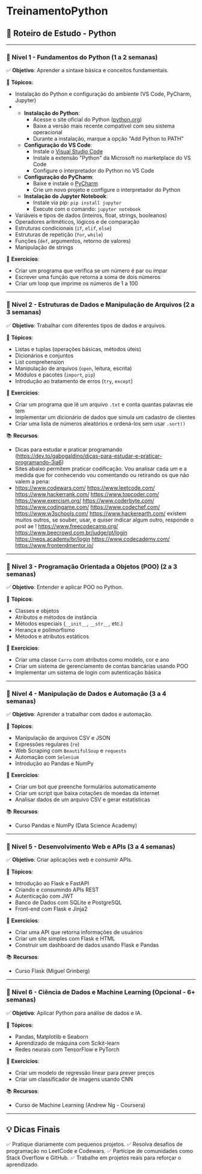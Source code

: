 # TreinamentoPython
## 📌 Roteiro de Estudo - Python

---

### 🔹 Nível 1 - Fundamentos do Python (1 a 2 semanas)

✅ **Objetivo**: Aprender a sintaxe básica e conceitos fundamentais.

🔹 **Tópicos**:
- Instalação do Python e configuração do ambiente (VS Code, PyCharm, Jupyter)
- - **Instalação do Python**:
    - Acesse o site oficial do Python ([python.org](https://www.python.org/))
    - Baixe a versão mais recente compatível com seu sistema operacional
    - Durante a instalação, marque a opção "Add Python to PATH"
  - **Configuração do VS Code**:
    - Instale o [Visual Studio Code](https://code.visualstudio.com/)
    - Instale a extensão "Python" da Microsoft no marketplace do VS Code
    - Configure o interpretador do Python no VS Code
  - **Configuração do PyCharm**:
    - Baixe e instale o [PyCharm](https://www.jetbrains.com/pycharm/)
    - Crie um novo projeto e configure o interpretador do Python
  - **Instalação do Jupyter Notebook**:
    - Instale via pip: `pip install jupyter`  
    - Execute com o comando: `jupyter notebook`
- Variáveis e tipos de dados (inteiros, float, strings, booleanos)
- Operadores aritméticos, lógicos e de comparação
- Estruturas condicionais (`if`, `elif`, `else`)
- Estruturas de repetição (`for`, `while`)
- Funções (`def`, argumentos, retorno de valores)
- Manipulação de strings

📝 **Exercícios**:
- Criar um programa que verifica se um número é par ou ímpar
- Escrever uma função que retorna a soma de dois números
- Criar um loop que imprime os números de 1 a 100

---

### 🔹 Nível 2 - Estruturas de Dados e Manipulação de Arquivos (2 a 3 semanas)

✅ **Objetivo**: Trabalhar com diferentes tipos de dados e arquivos.

🔹 **Tópicos**:
- Listas e tuplas (operações básicas, métodos úteis)
- Dicionários e conjuntos
- List comprehension
- Manipulação de arquivos (`open`, leitura, escrita)
- Módulos e pacotes (`import`, `pip`)
- Introdução ao tratamento de erros (`try`, `except`)

📝 **Exercícios**:
- Criar um programa que lê um arquivo `.txt` e conta quantas palavras ele tem
- Implementar um dicionário de dados que simula um cadastro de clientes
- Criar uma lista de números aleatórios e ordená-los sem usar `.sort()`

📚 **Recursos**:
- Dicas para estudar e praticar programando (https://dev.to/gabogaldino/dicas-para-estudar-e-praticar-programando-3ia6)
- Sites abaixo permitem praticar codificação. Vou analisar cada um e a medida que for conhecendo vou comentando ou retirando os que não valem a pena:
- https://www.codewars.com/
https://www.leetcode.com/
https://www.hackerrank.com/
https://www.topcoder.com/
https://www.exercism.org/
https://www.coderbyte.com/
https://www.codingame.com/
https://www.codechef.com/
https://www.w3schools.com/
https://www.hackerearth.com/
existem muitos outros, se souber, usar, e quiser indicar algum outro, responde o post ae !
https://www.freecodecamp.org/
https://www.beecrowd.com.br/judge/pt/login
https://neps.academy/br/login
https://www.codecademy.com/
https://www.frontendmentor.io/

---

### 🔹 Nível 3 - Programação Orientada a Objetos (POO) (2 a 3 semanas)

✅ **Objetivo**: Entender e aplicar POO no Python.

🔹 **Tópicos**:
- Classes e objetos
- Atributos e métodos de instância
- Métodos especiais (`__init__`, `__str__`, etc.)
- Herança e polimorfismo
- Métodos e atributos estáticos

📝 **Exercícios**:
- Criar uma classe `Carro` com atributos como modelo, cor e ano
- Criar um sistema de gerenciamento de contas bancárias usando POO
- Implementar um sistema de login com autenticação básica

---

### 🔹 Nível 4 - Manipulação de Dados e Automação (3 a 4 semanas)

✅ **Objetivo**: Aprender a trabalhar com dados e automação.

🔹 **Tópicos**:
- Manipulação de arquivos CSV e JSON
- Expressões regulares (`re`)
- Web Scraping com `BeautifulSoup` e `requests`
- Automação com `Selenium`
- Introdução ao Pandas e NumPy

📝 **Exercícios**:
- Criar um bot que preenche formulários automaticamente
- Criar um script que baixa cotações de moedas da internet
- Analisar dados de um arquivo CSV e gerar estatísticas

📚 **Recursos**:
- Curso Pandas e NumPy (Data Science Academy)

---

### 🔹 Nível 5 - Desenvolvimento Web e APIs (3 a 4 semanas)

✅ **Objetivo**: Criar aplicações web e consumir APIs.

🔹 **Tópicos**:
- Introdução ao Flask e FastAPI
- Criando e consumindo APIs REST
- Autenticação com JWT
- Banco de Dados com SQLite e PostgreSQL
- Front-end com Flask e Jinja2

📝 **Exercícios**:
- Criar uma API que retorna informações de usuários
- Criar um site simples com Flask e HTML
- Construir um dashboard de dados usando Flask e Pandas

📚 **Recursos**:
- Curso Flask (Miguel Grinberg)

---

### 🔹 Nível 6 - Ciência de Dados e Machine Learning (Opcional - 6+ semanas)

✅ **Objetivo**: Aplicar Python para análise de dados e IA.

🔹 **Tópicos**:
- Pandas, Matplotlib e Seaborn
- Aprendizado de máquina com Scikit-learn
- Redes neurais com TensorFlow e PyTorch

📝 **Exercícios**:
- Criar um modelo de regressão linear para prever preços
- Criar um classificador de imagens usando CNN

📚 **Recursos**:
- Curso de Machine Learning (Andrew Ng - Coursera)

---

## 💡 Dicas Finais
✅ Pratique diariamente com pequenos projetos.
✅ Resolva desafios de programação no LeetCode e Codewars.
✅ Participe de comunidades como Stack Overflow e GitHub.
✅ Trabalhe em projetos reais para reforçar o aprendizado.
